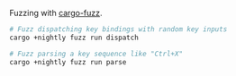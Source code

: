 Fuzzing with [cargo-fuzz](https://rust-fuzz.github.io/book/introduction.html).

```sh
# Fuzz dispatching key bindings with random key inputs
cargo +nightly fuzz run dispatch

# Fuzz parsing a key sequence like "Ctrl+X"
cargo +nightly fuzz run parse
```

